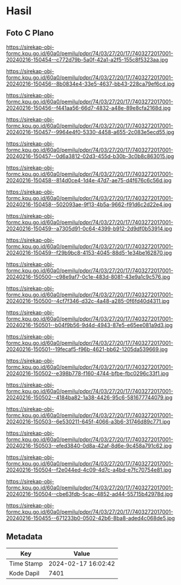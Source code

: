 # Hasil

## Foto C Plano

https://sirekap-obj-formc.kpu.go.id/60a0/pemilu/pdpr/74/03/27/20/17/7403272017001-20240216-150454--c772d79b-5a0f-42a1-a2f5-155c8f5323aa.jpg

https://sirekap-obj-formc.kpu.go.id/60a0/pemilu/pdpr/74/03/27/20/17/7403272017001-20240216-150456--8b0834e4-33e5-4637-bb43-228ca79ef6cd.jpg

https://sirekap-obj-formc.kpu.go.id/60a0/pemilu/pdpr/74/03/27/20/17/7403272017001-20240216-150456--f441aa56-66d7-4832-a48e-89e8cfa2168d.jpg

https://sirekap-obj-formc.kpu.go.id/60a0/pemilu/pdpr/74/03/27/20/17/7403272017001-20240216-150457--9964e4f0-5330-4458-a655-2c083e5ecd55.jpg

https://sirekap-obj-formc.kpu.go.id/60a0/pemilu/pdpr/74/03/27/20/17/7403272017001-20240216-150457--0d6a3812-02d3-455d-b30b-3c0b8c863015.jpg

https://sirekap-obj-formc.kpu.go.id/60a0/pemilu/pdpr/74/03/27/20/17/7403272017001-20240216-150458--814d0ce4-1d4e-47d7-ae75-d4f676c6c56d.jpg

https://sirekap-obj-formc.kpu.go.id/60a0/pemilu/pdpr/74/03/27/20/17/7403272017001-20240216-150458--502093ae-9f13-4b5a-9662-f91d6c2d22e4.jpg

https://sirekap-obj-formc.kpu.go.id/60a0/pemilu/pdpr/74/03/27/20/17/7403272017001-20240216-150459--a7305d91-0c64-4399-b912-2d9df0b53914.jpg

https://sirekap-obj-formc.kpu.go.id/60a0/pemilu/pdpr/74/03/27/20/17/7403272017001-20240216-150459--f29b9bc8-4153-4045-88d5-1e34be162870.jpg

https://sirekap-obj-formc.kpu.go.id/60a0/pemilu/pdpr/74/03/27/20/17/7403272017001-20240216-150500--c98e9af7-0c1e-483d-8081-43e9a1c9c576.jpg

https://sirekap-obj-formc.kpu.go.id/60a0/pemilu/pdpr/74/03/27/20/17/7403272017001-20240216-150500--4cf7f346-d32c-4a48-a285-0f6fd40d4311.jpg

https://sirekap-obj-formc.kpu.go.id/60a0/pemilu/pdpr/74/03/27/20/17/7403272017001-20240216-150501--b04f9b56-9d4d-4943-87e5-e65ee081a9d3.jpg

https://sirekap-obj-formc.kpu.go.id/60a0/pemilu/pdpr/74/03/27/20/17/7403272017001-20240216-150501--19fecaf5-f96b-4621-bb62-1205da539669.jpg

https://sirekap-obj-formc.kpu.go.id/60a0/pemilu/pdpr/74/03/27/20/17/7403272017001-20240216-150502--e398b778-f160-4744-bfbe-fbc0296c33f1.jpg

https://sirekap-obj-formc.kpu.go.id/60a0/pemilu/pdpr/74/03/27/20/17/7403272017001-20240216-150502--4184ba82-1a38-4426-95c6-581677744079.jpg

https://sirekap-obj-formc.kpu.go.id/60a0/pemilu/pdpr/74/03/27/20/17/7403272017001-20240216-150503--6e530211-645f-4066-a3b6-31746d89c771.jpg

https://sirekap-obj-formc.kpu.go.id/60a0/pemilu/pdpr/74/03/27/20/17/7403272017001-20240216-150503--efed3840-0d8a-42af-8d6e-9c458a791c62.jpg

https://sirekap-obj-formc.kpu.go.id/60a0/pemilu/pdpr/74/03/27/20/17/7403272017001-20240216-150504--f2e044ed-4c09-4d7c-a4bd-e7fc70754e81.jpg

https://sirekap-obj-formc.kpu.go.id/60a0/pemilu/pdpr/74/03/27/20/17/7403272017001-20240216-150504--cbe63fdb-5cac-4852-ad44-55715b42978d.jpg

https://sirekap-obj-formc.kpu.go.id/60a0/pemilu/pdpr/74/03/27/20/17/7403272017001-20240216-150455--671233b0-0502-42b6-8ba8-aded4c068de5.jpg


## Metadata

| Key        | Value               |
| ---------- | ------------------- |
| Time Stamp | 2024-02-17 16:02:42 |
| Kode Dapil | 7401                |



